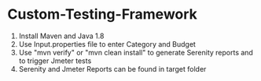 # Custom-Testing-Framework

1. Install Maven and Java 1.8
2. Use Input.properties file to enter Category and Budget
3. Use "mvn verify" or "mvn clean install" to generate Serenity reports and to trigger Jmeter tests
4. Serenity and Jmeter Reports can be found in target folder